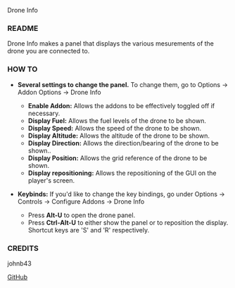 ﻿Drone Info
<h3>README</h3>

Drone Info makes a panel that displays the various mesurements of the drone you are connected to.

<h3>HOW TO</h3>

* **Several settings to change the panel.** To change them, go to Options -> Addon Options -> Drone Info
  * **Enable Addon:** Allows the addons to be effectively toggled off if necessary.
  * **Display Fuel:** Allows the fuel levels of the drone to be shown.
  * **Display Speed:** Allows the speed of the drone to be shown.
  * **Display Altitude:** Allows the altitude of the drone to be shown.
  * **Display Direction:** Allows the direction/bearing of the drone to be shown..
  * **Display Position:** Allows the grid reference of the drone to be shown.
  * **Display repositioning:** Allows the repositioning of the GUI on the player's screen.


* **Keybinds:** If you'd like to change the key bindings, go under Options -> Controls -> Configure Addons -> Drone Info
  * Press **Alt-U** to open the drone panel.
  * Press **Ctrl-Alt-U** to either show the panel or to reposition the display. Shortcut keys are 'S' and 'R' respectively.

<h3>CREDITS</h3>

johnb43<br/>

[GitHub](https://github.com/johnb432/Drone-Info)